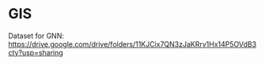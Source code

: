 # GIS

Dataset for GNN: https://drive.google.com/drive/folders/11KJCix7QN3zJaKRrv1Hx14P5OVdB3cty?usp=sharing
